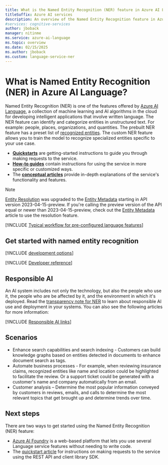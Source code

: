 ```yaml
---
title: What is the Named Entity Recognition (NER) feature in Azure AI Language?
titleSuffix: Azure AI services
description: An overview of the Named Entity Recognition feature in Azure AI services, which helps you extract categories of entities in text.
#services: cognitive-services
author: jboback
manager: nitinme
ms.service: azure-ai-language
ms.topic: overview
ms.date: 02/15/2025
ms.author: jboback
ms.custom: language-service-ner
---
```


# What is Named Entity Recognition (NER) in Azure AI Language?

Named Entity Recognition (NER) is one of the features offered by [Azure AI Language](../overview.md), a collection of machine learning and AI algorithms in the cloud for developing intelligent applications that involve written language. The NER feature can identify and categorize entities in unstructured text. For example: people, places, organizations, and quantities. The prebuilt NER feature has a preset list of [recognized entities](concepts/named-entity-categories.md). The custom NER feature allows you to train the model to recognize specialized entities specific to your use case.

* [**Quickstarts**](quickstart.md) are getting-started instructions to guide you through making requests to the service.
* [**How-to guides**](how-to-call.md) contain instructions for using the service in more specific or customized ways.
* The [**conceptual articles**](concepts/named-entity-categories.md) provide in-depth explanations of the service's functionality and features.

> [!NOTE]
> [Entity Resolution](concepts/entity-resolutions.md) was upgraded to the [Entity Metadata](concepts/entity-metadata.md) starting in API version 2023-04-15-preview. If you're calling the preview version of the API equal or newer than 2023-04-15-preview, check out the [Entity Metadata](concepts/entity-metadata.md) article to use the resolution feature.

[!INCLUDE [Typical workflow for pre-configured language features](../includes/overview-typical-workflow.md)]

## Get started with named entity recognition

[!INCLUDE [development options](./includes/development-options.md)]

[!INCLUDE [Developer reference](../includes/reference-samples-text-analytics.md)] 

## Responsible AI 

An AI system includes not only the technology, but also the people who use it, the people who are be affected by it, and the environment in which it's deployed. Read the [transparency note for NER](/legal/cognitive-services/language-service/transparency-note-named-entity-recognition?context=/azure/ai-services/language-service/context/context) to learn about responsible AI use and deployment in your systems. You can also see the following articles for more information:

[!INCLUDE [Responsible AI links](../includes/overview-responsible-ai-links.md)]

## Scenarios

*	Enhance search capabilities and search indexing - Customers can build knowledge graphs based on entities detected in documents to enhance document search as tags.
*	Automate business processes - For example, when reviewing insurance claims, recognized entities like name and location could be highlighted to facilitate the review. Or a support ticket could be generated with a customer's name and company automatically from an email.
*	Customer analysis – Determine the most popular information conveyed by customers in reviews, emails, and calls to determine the most relevant topics that get brought up and determine trends over time. 

## Next steps

There are two ways to get started using the Named Entity Recognition (NER) feature:
* [Azure AI Foundry](../../../ai-studio/what-is-ai-studio.md) is a web-based platform that lets you use several Language service features without needing to write code.
* The [quickstart article](quickstart.md) for instructions on making requests to the service using the REST API and client library SDK.  
